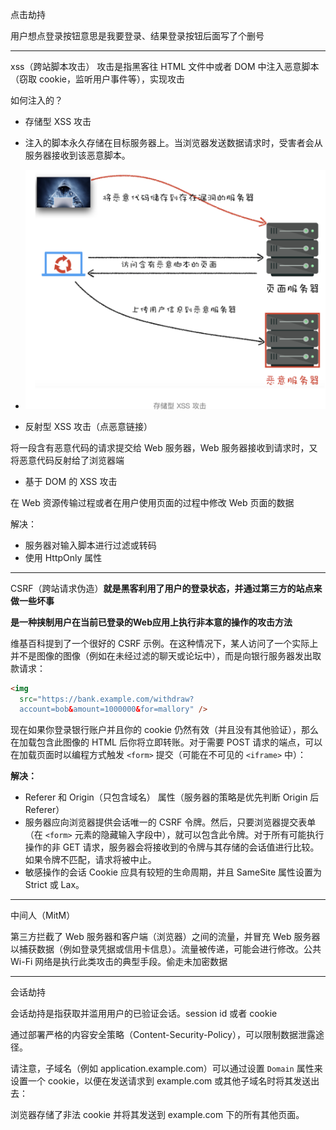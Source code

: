 点击劫持

用户想点登录按钮意思是我要登录、结果登录按钮后面写了个删号

---
xss（跨站脚本攻击） 攻击是指黑客往 HTML 文件中或者 DOM 中注入恶意脚本（窃取 cookie，监听用户事件等），实现攻击

如何注入的？

- 存储型 XSS 攻击
- 注入的脚本永久存储在目标服务器上。当浏览器发送数据请求时，受害者会从服务器接收到该恶意脚本。
- ![](../assets/安全-20240715205956140.jpg)

- 反射型 XSS 攻击（点恶意链接）

将一段含有恶意代码的请求提交给 Web 服务器，Web 服务器接收到请求时，又将恶意代码反射给了浏览器端

- 基于 DOM 的 XSS 攻击

在 Web 资源传输过程或者在用户使用页面的过程中修改 Web 页面的数据

解决：

- 服务器对输入脚本进行过滤或转码
- 使用 HttpOnly 属性

---


CSRF（跨站请求伪造）**就是黑客利用了用户的登录状态，并通过第三方的站点来做一些坏事**

**是一种挟制用户在当前已登录的Web应用上执行非本意的操作的攻击方法**

维基百科提到了一个很好的 CSRF 示例。在这种情况下，某人访问了一个实际上并不是图像的图像（例如在未经过滤的聊天或论坛中），而是向银行服务器发出取款请求：

```html
<img
  src="https://bank.example.com/withdraw?
  account=bob&amount=1000000&for=mallory" />
```

现在如果你登录银行账户并且你的 cookie 仍然有效（并且没有其他验证），那么在加载包含此图像的 HTML 后你将立即转账。对于需要 POST 请求的端点，可以在加载页面时以编程方式触发 `<form>` 提交（可能在不可见的 `<iframe>` 中）：


**解决：**

- Referer 和 Origin（只包含域名） 属性（服务器的策略是优先判断 Origin 后 Referer）
- 服务器应向浏览器提供会话唯一的 CSRF 令牌。然后，只要浏览器提交表单（在 `<form>` 元素的隐藏输入字段中），就可以包含此令牌。对于所有可能执行操作的非 GET 请求，服务器会将接收到的令牌与其存储的会话值进行比较。如果令牌不匹配，请求将被中止。
- 敏感操作的会话 Cookie 应具有较短的生命周期，并且 SameSite 属性设置为 Strict 或 Lax。

---
中间人（MitM）

第三方拦截了 Web 服务器和客户端（浏览器）之间的流量，并冒充 Web 服务器以捕获数据（例如登录凭据或信用卡信息）。流量被传递，可能会进行修改。公共 Wi-Fi 网络是执行此类攻击的典型手段。偷走未加密数据

---
会话劫持

会话劫持是指获取并滥用用户的已验证会话。session id 或者 cookie

通过部署严格的内容安全策略（Content-Security-Policy），可以限制数据泄露途径。

请注意，子域名（例如 application.example.com）可以通过设置 `Domain` 属性来设置一个 cookie，以便在发送请求到 example.com 或其他子域名时将其发送出去：

浏览器存储了非法 cookie 并将其发送到 example.com 下的所有其他页面。